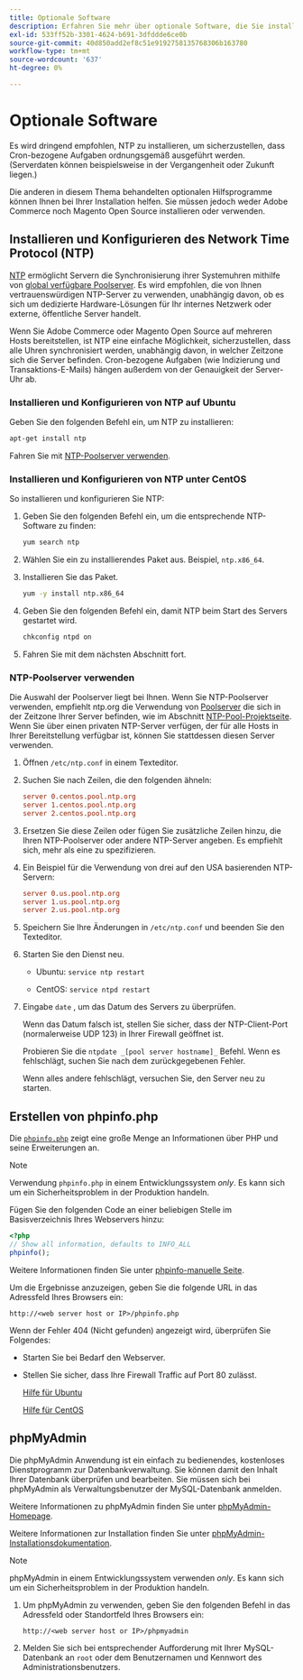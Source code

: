 ```yaml
---
title: Optionale Software
description: Erfahren Sie mehr über optionale Software, die Sie installieren können, um lokale Installationen von Adobe Commerce und Magento Open Source zu unterstützen.
exl-id: 533ff52b-3301-4624-b691-3dfddde6ce0b
source-git-commit: 40d850add2ef8c51e9192758135768306b163780
workflow-type: tm+mt
source-wordcount: '637'
ht-degree: 0%

---
```


# Optionale Software

Es wird dringend empfohlen, NTP zu installieren, um sicherzustellen, dass Cron-bezogene Aufgaben ordnungsgemäß ausgeführt werden. (Serverdaten können beispielsweise in der Vergangenheit oder Zukunft liegen.)

Die anderen in diesem Thema behandelten optionalen Hilfsprogramme können Ihnen bei Ihrer Installation helfen. Sie müssen jedoch weder Adobe Commerce noch Magento Open Source installieren oder verwenden.

## Installieren und Konfigurieren des Network Time Protocol (NTP)

[NTP](https://www.ntp.org/) ermöglicht Servern die Synchronisierung ihrer Systemuhren mithilfe von [global verfügbare Poolserver](https://www.ntppool.org/en/). Es wird empfohlen, die von Ihnen vertrauenswürdigen NTP-Server zu verwenden, unabhängig davon, ob es sich um dedizierte Hardware-Lösungen für Ihr internes Netzwerk oder externe, öffentliche Server handelt.

Wenn Sie Adobe Commerce oder Magento Open Source auf mehreren Hosts bereitstellen, ist NTP eine einfache Möglichkeit, sicherzustellen, dass alle Uhren synchronisiert werden, unabhängig davon, in welcher Zeitzone sich die Server befinden. Cron-bezogene Aufgaben (wie Indizierung und Transaktions-E-Mails) hängen außerdem von der Genauigkeit der Server-Uhr ab.

### Installieren und Konfigurieren von NTP auf Ubuntu

Geben Sie den folgenden Befehl ein, um NTP zu installieren:

```bash
apt-get install ntp
```

Fahren Sie mit [NTP-Poolserver verwenden](#use-ntp-pool-servers).

### Installieren und Konfigurieren von NTP unter CentOS

So installieren und konfigurieren Sie NTP:

1. Geben Sie den folgenden Befehl ein, um die entsprechende NTP-Software zu finden:

   ```bash
   yum search ntp
   ```

1. Wählen Sie ein zu installierendes Paket aus. Beispiel, `ntp.x86_64`.

1. Installieren Sie das Paket.

   ```bash
   yum -y install ntp.x86_64
   ```

1. Geben Sie den folgenden Befehl ein, damit NTP beim Start des Servers gestartet wird.

   ```bash
   chkconfig ntpd on
   ```

1. Fahren Sie mit dem nächsten Abschnitt fort.

### NTP-Poolserver verwenden

Die Auswahl der Poolserver liegt bei Ihnen. Wenn Sie NTP-Poolserver verwenden, empfiehlt ntp.org die Verwendung von [Poolserver](https://www.ntppool.org/en/) die sich in der Zeitzone Ihrer Server befinden, wie im Abschnitt [NTP-Pool-Projektseite](https://www.ntppool.org/en/use.html). Wenn Sie über einen privaten NTP-Server verfügen, der für alle Hosts in Ihrer Bereitstellung verfügbar ist, können Sie stattdessen diesen Server verwenden.

1. Öffnen `/etc/ntp.conf` in einem Texteditor.

1. Suchen Sie nach Zeilen, die den folgenden ähneln:

   ```conf
   server 0.centos.pool.ntp.org
   server 1.centos.pool.ntp.org
   server 2.centos.pool.ntp.org
   ```

1. Ersetzen Sie diese Zeilen oder fügen Sie zusätzliche Zeilen hinzu, die Ihren NTP-Poolserver oder andere NTP-Server angeben. Es empfiehlt sich, mehr als eine zu spezifizieren.

1. Ein Beispiel für die Verwendung von drei auf den USA basierenden NTP-Servern:

   ```conf
   server 0.us.pool.ntp.org
   server 1.us.pool.ntp.org
   server 2.us.pool.ntp.org
   ```

1. Speichern Sie Ihre Änderungen in `/etc/ntp.conf` und beenden Sie den Texteditor.

1. Starten Sie den Dienst neu.

   * Ubuntu: `service ntp restart`

   * CentOS: `service ntpd restart`

1. Eingabe `date` , um das Datum des Servers zu überprüfen.

   Wenn das Datum falsch ist, stellen Sie sicher, dass der NTP-Client-Port (normalerweise UDP 123) in Ihrer Firewall geöffnet ist.

   Probieren Sie die `ntpdate _[pool server hostname]_` Befehl. Wenn es fehlschlägt, suchen Sie nach dem zurückgegebenen Fehler.

   Wenn alles andere fehlschlägt, versuchen Sie, den Server neu zu starten.

## Erstellen von phpinfo.php

Die [`phpinfo.php`](https://www.php.net/manual/en/function.phpinfo.php) zeigt eine große Menge an Informationen über PHP und seine Erweiterungen an.

>[!NOTE]
>
>Verwendung `phpinfo.php` in einem Entwicklungssystem _only_. Es kann sich um ein Sicherheitsproblem in der Produktion handeln.

Fügen Sie den folgenden Code an einer beliebigen Stelle im Basisverzeichnis Ihres Webservers hinzu:

```php
<?php
// Show all information, defaults to INFO_ALL
phpinfo();
```

Weitere Informationen finden Sie unter [phpinfo-manuelle Seite](https://www.php.net/manual/en/function.phpinfo.php).

Um die Ergebnisse anzuzeigen, geben Sie die folgende URL in das Adressfeld Ihres Browsers ein:

```http
http://<web server host or IP>/phpinfo.php
```

Wenn der Fehler 404 (Nicht gefunden) angezeigt wird, überprüfen Sie Folgendes:

* Starten Sie bei Bedarf den Webserver.
* Stellen Sie sicher, dass Ihre Firewall Traffic auf Port 80 zulässt.

  [Hilfe für Ubuntu](https://help.ubuntu.com/community/UFW)

  [Hilfe für CentOS](https://wiki.centos.org/HowTos%282f%29Network%282f%29IPTables.html)

## phpMyAdmin

Die phpMyAdmin Anwendung ist ein einfach zu bedienendes, kostenloses Dienstprogramm zur Datenbankverwaltung. Sie können damit den Inhalt Ihrer Datenbank überprüfen und bearbeiten. Sie müssen sich bei phpMyAdmin als Verwaltungsbenutzer der MySQL-Datenbank anmelden.

Weitere Informationen zu phpMyAdmin finden Sie unter [phpMyAdmin-Homepage](https://www.phpmyadmin.net/).

Weitere Informationen zur Installation finden Sie unter [phpMyAdmin-Installationsdokumentation](https://docs.phpmyadmin.net/en/latest/setup.html#quick-install).

>[!NOTE]
>
>phpMyAdmin in einem Entwicklungssystem verwenden _only_. Es kann sich um ein Sicherheitsproblem in der Produktion handeln.

1. Um phpMyAdmin zu verwenden, geben Sie den folgenden Befehl in das Adressfeld oder Standortfeld Ihres Browsers ein:

   ```http
   http://<web server host or IP>/phpmyadmin
   ```

1. Melden Sie sich bei entsprechender Aufforderung mit Ihrer MySQL-Datenbank an `root` oder dem Benutzernamen und Kennwort des Administrationsbenutzers.
